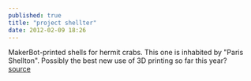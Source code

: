 ```yaml
---
published: true
title: "project shellter"
date: 2012-02-09 18:26
---
```

MakerBot-printed shells for hermit crabs. This one is inhabited by &quot;Paris Shellton&quot;. Possibly the best new use of 3D printing so far this year?
<br /><a href="http://www.makerbot.com/blog/tag/project-shellter/">source</a>
